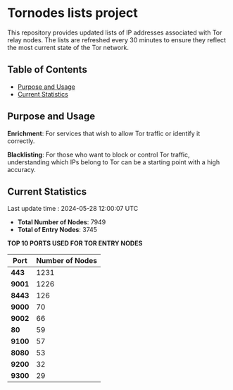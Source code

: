 # Tornodes lists project

This repository provides updated lists of IP addresses associated with Tor relay nodes. The lists are refreshed every 30 minutes to ensure they reflect the most current state of the Tor network.

## Table of Contents

- [Purpose and Usage](#purpose-and-usage)
- [Current Statistics](#current-statistics)


## Purpose and Usage

**Enrichment**: For services that wish to allow Tor traffic or identify it correctly.

**Blacklisting**: For those who want to block or control Tor traffic, understanding which IPs belong to Tor can be a starting point with a high accuracy.

## Current Statistics

Last update time : 2024-05-28 12:00:07 UTC

- **Total Number of Nodes**: 7949
- **Total of Entry Nodes**: 3745

**TOP 10 PORTS USED FOR TOR ENTRY NODES**

| **Port** | **Number of Nodes** |
|------|-----------------|
| **443**   | 1231  |
| **9001**   | 1226  |
| **8443**   | 126  |
| **9000**   | 70  |
| **9002**   | 66  |
| **80**   | 59  |
| **9100**   | 57  |
| **8080**   | 53  |
| **9200**   | 32  |
| **9300**   | 29  |

